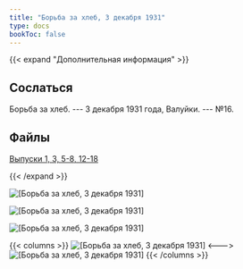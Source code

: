 ```yaml
---
title: "Борьба за хлеб, 3 декабря 1931"
type: docs
bookToc: false
---
```


{{< expand "Дополнительная информация" >}}
## Сослаться
Борьба за хлеб. --- 3 декабря 1931 года, Валуйки. --- №16.

## Файлы
[Выпуски 1, 3, 5-8, 12-18](https://www.dropbox.com/sh/50z8z60lnngpw6v/AACsfwQfvZdqys5XYXXGaw8Ka?dl=0)

{{< /expand >}}

![[Борьба за хлеб, 3 декабря 1931]](/static/img/papers/h/16/101.jpg)

![[Борьба за хлеб, 3 декабря 1931]](/static/img/papers/h/16/102.jpg)

![[Борьба за хлеб, 3 декабря 1931]](/static/img/papers/h/16/103.jpg)

{{< columns >}}
![[Борьба за хлеб, 3 декабря 1931]](/static/img/papers/h/16/104.jpg)
<--->
![[Борьба за хлеб, 3 декабря 1931]](/static/img/papers/h/16/105.jpg)
{{< /columns >}}
